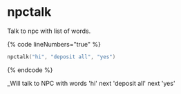 # npctalk

Talk to npc with list of words.

{% code lineNumbers="true" %}
```lua
npctalk("hi", "deposit all", "yes")
```

{% endcode %}

_Will talk to NPC with words 'hi' next 'deposit all' next 'yes'